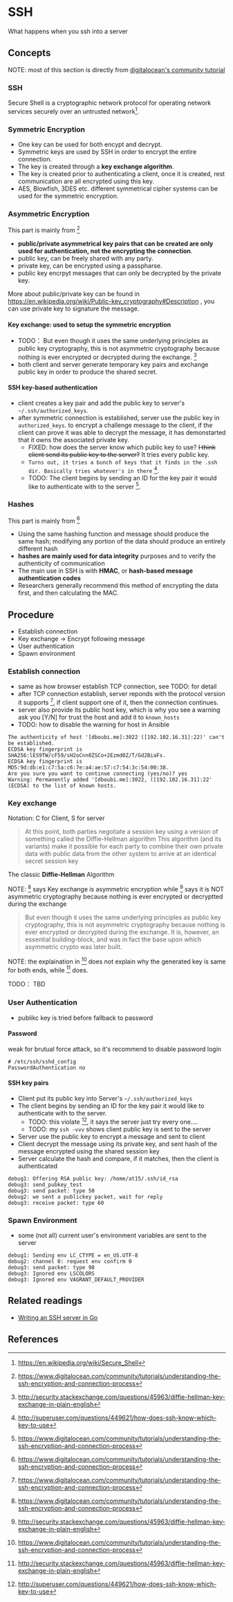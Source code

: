 # SSH

What happens when you ssh into a server

<!-- toc -->

## Concepts

NOTE: most of this section is directly from [digitalocean's community tutorial](https://www.digitalocean.com/community/tutorials/understanding-the-ssh-encryption-and-connection-process)

### SSH

Secure Shell is a cryptographic network protocol for operating network services securely over an untrusted network[^1].

### Symmetric Encryption

- One key can be used for both encypt and decrypt.
- Symmetric keys are used by SSH in order to encrypt the entire connection.
- The key is created through a **key exchange algorithm**.
- The key is created prior to authenticating a client, once it is created, rest communication are all encrypted using this key.
- AES, Blowfish, 3DES etc. different symmetrical cipher systems can be used for the symmetric encryption.

### Asymmetric Encryption

This part is mainly from [^2]

- **public/private asymmetrical key pairs that can be created are only used for authentication, not the encrypting the connection**.
- public key, can be freely shared with any party.
- private key, can be encrypted using a passpharse.
- public key encrpyt messages that can only be decrypted by the private key.

More about public/private key can be found in https://en.wikipedia.org/wiki/Public-key_cryptography#Description ,
you can use private key to signature the message.

#### Key exchange: used to setup the symmetric encryption

- TODO： But even though it uses the same underlying principles as public key cryptography, this is not asymmetric cryptography because nothing is ever encrypted or decrypted during the exchange. [^4]
- both client and server generate temporary key pairs and exchange public key in order to produce the shared secret.

#### SSH key-based authentication

- client creates a key pair and add the public key to server's `~/.ssh/authorized_keys`.
- after symmetric connection is established, server use the public key in `authorized_keys`.
to encrypt a challenge message to the client, if the client can prove it was able to decrypt the
message, it has demonstarted that it owns the associated private key.
  - FIXED: how does the server know which public key to use? ~~I think client send its public key to the server?~~ It tries every public key.
  - `Turns out, it tries a bunch of keys that it finds in the .ssh dir. Basically tries whatever's in there` [^3].
  - TODO: The client begins by sending an ID for the key pair it would like to authenticate with to the server [^2].

### Hashes

This part is mainly from [^2]

- Using the same hashing function and message should produce the same hash; modifying any portion of the data should produce an entirely different hash
- **hashes are mainly used for data integrity** purposes and to verify the authenticity of communication
- The main use in SSH is with **HMAC**, or **hash-based message authentication codes**
- Researchers generally recommend this method of encrypting the data first, and then calculating the MAC.

## Procedure

- Establish connection
- Key exchange -> Encrypt following message
- User authentication
- Spawn environment

### Establish connection

- same as how browser establish TCP connection, see TODO: for detail
- after TCP connection establish, server reponds with the protocol version it supports [^2],
if client support one of it, then the connection continues.
- server also provide its public host key, which is why you see a warning ask you [Y/N]
for trust the host and add it to `known_hosts`
- TODO: how to disable the warning for host in Ansible

````
The authenticity of host '[dboubi.me]:3022 ([192.102.16.31]:22)' can't be established.
ECDSA key fingerprint is SHA256:lES9TW/cF59/sH2oCnn0ZSCo+2Ezmd0Z/T/Gd2BiaFs.
ECDSA key fingerprint is MD5:9d:db:e1:c7:5a:c6:7e:a4:ae:57:c7:54:3c:54:00:38.
Are you sure you want to continue connecting (yes/no)? yes
Warning: Permanently added '[dboubi.me]:3022, ([192.102.16.31]:22' (ECDSA) to the list of known hosts.
````

### Key exchange

Notation: C for Client, S for server

> At this point, both parties negotiate a session key using a version of something called the Diffie-Hellman algorithm
> This algorithm (and its variants) make it possible for each party to combine their own private data with public data from the other system to arrive at an identical secret session key

The classic **Diffie-Hellman** Algorithm

NOTE: [^2] says Key exchange is asymmetric encryption while [^4] says it is NOT asymmetric cryptography because nothing
is ever encrypted or decryptted during the exchange

> But even though it uses the same underlying principles as public key cryptography, this is not asymmetric cryptography because nothing is ever encrypted or decrypted during the exchange. It is, however, an essential building-block, and was in fact the base upon which asymmetric crypto was later built.

NOTE: the explaination in [^2] does not explain why the generated key is same for both ends,
while [^4] does.

TODO： TBD

### User Authentication

- publikc key is tried before fallback to password

#### Password

weak for brutual force attack, so it's recommend to disable password login

````
# /etc/ssh/sshd_config
PasswordAuthentication no
````

#### SSH key pairs

- Client put its public key into Server's `~/.ssh/authorized_keys`
- The client begins by sending an ID for the key pair it would like to authenticate with to the server.
  - TODO: this violate [^3], it says the server just try every one....
  - TODO: my `ssh -vvv` shows client public key is sent to the server
- Server use the public key to encrypt a message and sent to client
- Client decrypt the message using its private key, and sent hash of the message encrypted using the shared session key
- Server calculate the hash and compare, if it matches, then the client is authenticated

````
debug1: Offering RSA public key: /home/at15/.ssh/id_rsa
debug3: send_pubkey_test
debug3: send packet: type 50
debug2: we sent a publickey packet, wait for reply
debug3: receive packet: type 60
````

### Spawn Environment

- some (not all) current user's environment variables are sent to the server

````
debug1: Sending env LC_CTYPE = en_US.UTF-8
debug2: channel 0: request env confirm 0
debug3: send packet: type 98
debug3: Ignored env LSCOLORS
debug3: Ignored env VAGRANT_DEFAULT_PROVIDER
````

## Related readings

- [Writing an SSH server in Go](https://blog.gopheracademy.com/advent-2015/ssh-server-in-go/)

## References

[^1]: https://en.wikipedia.org/wiki/Secure_Shell
[^2]: https://www.digitalocean.com/community/tutorials/understanding-the-ssh-encryption-and-connection-process
[^3]: http://superuser.com/questions/449621/how-does-ssh-know-which-key-to-use
[^4]: http://security.stackexchange.com/questions/45963/diffie-hellman-key-exchange-in-plain-english
